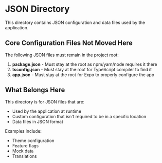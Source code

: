 # JSON Directory

This directory contains JSON configuration and data files used by the application.

## Core Configuration Files Not Moved Here

The following JSON files must remain in the project root:

1. **package.json** - Must stay at the root as npm/yarn/node requires it there
2. **tsconfig.json** - Must stay at the root for TypeScript compiler to find it
3. **app.json** - Must stay at the root for Expo to properly configure the app

## What Belongs Here

This directory is for JSON files that are:
- Used by the application at runtime
- Custom configuration that isn't required to be in a specific location
- Data files in JSON format

Examples include:
- Theme configuration
- Feature flags
- Mock data
- Translations
